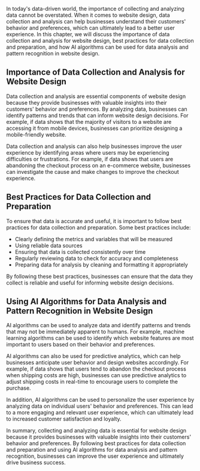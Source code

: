 

In today's data-driven world, the importance of collecting and analyzing data cannot be overstated. When it comes to website design, data collection and analysis can help businesses understand their customers' behavior and preferences, which can ultimately lead to a better user experience. In this chapter, we will discuss the importance of data collection and analysis for website design, best practices for data collection and preparation, and how AI algorithms can be used for data analysis and pattern recognition in website design.

Importance of Data Collection and Analysis for Website Design
-------------------------------------------------------------

Data collection and analysis are essential components of website design because they provide businesses with valuable insights into their customers' behavior and preferences. By analyzing data, businesses can identify patterns and trends that can inform website design decisions. For example, if data shows that the majority of visitors to a website are accessing it from mobile devices, businesses can prioritize designing a mobile-friendly website.

Data collection and analysis can also help businesses improve the user experience by identifying areas where users may be experiencing difficulties or frustrations. For example, if data shows that users are abandoning the checkout process on an e-commerce website, businesses can investigate the cause and make changes to improve the checkout experience.

Best Practices for Data Collection and Preparation
--------------------------------------------------

To ensure that data is accurate and useful, it is important to follow best practices for data collection and preparation. Some best practices include:

* Clearly defining the metrics and variables that will be measured
* Using reliable data sources
* Ensuring that data is collected consistently over time
* Regularly reviewing data to check for accuracy and completeness
* Preparing data for analysis by cleaning and formatting it appropriately

By following these best practices, businesses can ensure that the data they collect is reliable and useful for informing website design decisions.

Using AI Algorithms for Data Analysis and Pattern Recognition in Website Design
-------------------------------------------------------------------------------

AI algorithms can be used to analyze data and identify patterns and trends that may not be immediately apparent to humans. For example, machine learning algorithms can be used to identify which website features are most important to users based on their behavior and preferences.

AI algorithms can also be used for predictive analytics, which can help businesses anticipate user behavior and design websites accordingly. For example, if data shows that users tend to abandon the checkout process when shipping costs are high, businesses can use predictive analytics to adjust shipping costs in real-time to encourage users to complete the purchase.

In addition, AI algorithms can be used to personalize the user experience by analyzing data on individual users' behavior and preferences. This can lead to a more engaging and relevant user experience, which can ultimately lead to increased customer satisfaction and loyalty.

In summary, collecting and analyzing data is essential for website design because it provides businesses with valuable insights into their customers' behavior and preferences. By following best practices for data collection and preparation and using AI algorithms for data analysis and pattern recognition, businesses can improve the user experience and ultimately drive business success.
